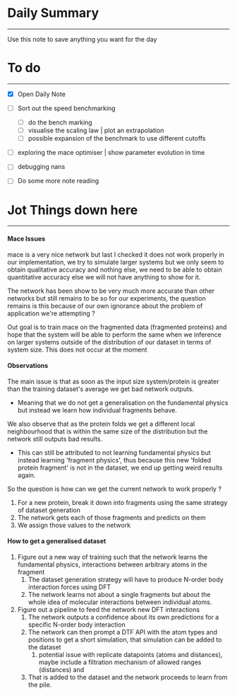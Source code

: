 # Daily Summary
----
Use this note to save anything you want for the day


# To do 
---
- [x] Open Daily Note
- [ ] Sort out the speed benchmarking
	- [ ] do the bench marking
	- [ ] visualise the scaling law | plot an extrapolation
	- [ ] possible expansion of the benchmark to use different cutoffs
- [ ] exploring the mace optimiser | show parameter evolution in time
- [ ] debugging nans
- [ ] Do some more note reading


# Jot Things down here
---
#### Mace Issues

mace is a very nice network but last I checked it does not work properly in our implementation, we  try to simulate larger systems but we only seem to obtain qualitative accuracy and nothing else, we need to be able to obtain quantitative accuracy else we will not have anything to show for it.

The network has been show to be very much more accurate than other networks but still remains to be so for our experiments, the question remains is this because of our
own ignorance about the problem of application we're attempting ? 

Out goal is to train mace on the fragmented data (fragmented proteins) and hope that the system will be able to perform the same when we inference on larger systems outside of the distribution of our dataset in terms of system size. This does not occur at the moment


#### Observations

The main issue is that as soon as the input size system/protein is greater than the training dataset's average we get bad network outputs.
- Meaning that we do not get a generalisation on the fundamental physics but instead we learn how individual fragments behave.

We also observe that as the protein folds we get a different local neighbourhood that is within the same size of the distribution but the network still outputs bad results.
- This can still be attributed to not learning fundamental physics but instead learning 'fragment physics', thus because this new 'folded protein fragment' is not in the dataset, we end up getting weird results again.

So the question is how can we get the current network to work properly ?
1) For a new protein, break it down into fragments using the same strategy of dataset generation
2) The network gets each of those fragments and predicts on them
3) We assign those values to the network

#### How to get a generalised dataset

1) Figure out a new way of training such that the network learns the fundamental physics, interactions between arbitrary atoms in the fragment
	1) The dataset generation strategy will have to produce N-order body interaction forces using DFT
	2) The network learns not about a single fragments but about the whole idea of molecular interactions between individual atoms.
2) Figure out a pipeline to feed the network new DFT interactions
	1) The network outputs a confidence about its own predictions for a specific N-order body interaction
	2) The network can then prompt a DTF API with the atom types and positions to get a short simulation, that simulation can be added to the dataset
		1) potential issue with replicate datapoints (atoms and distances), maybe include a filtration mechanism of allowed ranges (distances) and 
	3) That is added to the dataset and the network proceeds to learn from the pile.
